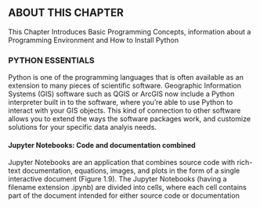 ## ABOUT THIS CHAPTER

This Chapter Introduces Basic Programming Concepts, information about a Programming Environment and How to Install Python

### PYTHON ESSENTIALS
 Python is one of the programming languages that is often available as an extension to many pieces of scientific software. Geographic Information Systems (GIS) software such as QGIS or ArcGIS now include a Python interpreter built in to the software, where you’re able to use Python to interact with your GIS objects. This kind of connection to other software allows you to extend the ways the software packages work, and customize solutions for your specific data analyis needs.

#### Jupyter Notebooks: Code and documentation combined
Jupyter Notebooks are an application that combines source code with rich-text documentation, equations, images, and plots in the form of a single interactive document (Figure 1.9). The Jupyter Notebooks (having a filename extension .ipynb) are divided into cells, where each cell contains part of the document intended for either source code or documentation